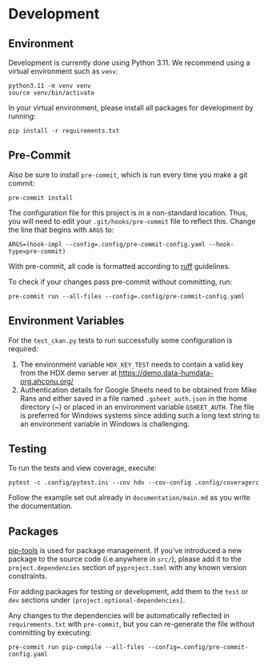 # Development

## Environment

Development is currently done using Python 3.11. We recommend using a virtual
environment such as ``venv``:

    python3.11 -m venv venv
    source venv/bin/activate

In your virtual environment, please install all packages for
development by running:

    pip install -r requirements.txt

## Pre-Commit

Also be sure to install `pre-commit`, which is run every time
you make a git commit:

    pre-commit install

The configuration file for this project is in a
non-standard location. Thus, you will need to edit your
`.git/hooks/pre-commit` file to reflect this. Change
the line that begins with `ARGS` to:

    ARGS=(hook-impl --config=.config/pre-commit-config.yaml --hook-type=pre-commit)

With pre-commit, all code is formatted according to
[ruff](https://github.com/astral-sh/ruff) guidelines.

To check if your changes pass pre-commit without committing, run:

    pre-commit run --all-files --config=.config/pre-commit-config.yaml

## Environment Variables

For the `test_ckan.py` tests to run successfully some configuration is required:

1. The environment variable `HDX_KEY_TEST` needs to contain a valid key from the HDX demo server at
https://demo.data-humdata-org.ahconu.org/
2. Authentication details for Google Sheets need to be obtained from Mike Rans and either saved in a file named `.gsheet_auth.json` in the home directory (~) or placed in an environment variable `GSHEET_AUTH`. The file is preferred for Windows systems since adding such a long text string to an environment variable in Windows is challenging.

## Testing

To run the tests and view coverage, execute:

    pytest -c .config/pytest.ini --cov hdx --cov-config .config/coveragerc

Follow the example set out already in ``documentation/main.md`` as you write the documentation.

## Packages

[pip-tools](https://github.com/jazzband/pip-tools) is used for
package management.  If you’ve introduced a new package to the
source code (i.e.anywhere in `src/`), please add it to the
`project.dependencies` section of
`pyproject.toml` with any known version constraints.

For adding packages for testing or development, add them to
the `test` or `dev` sections under `[project.optional-dependencies]`.

Any changes to the dependencies will be automatically reflected in
`requirements.txt` with `pre-commit`, but you can re-generate
the file without committing by executing:

    pre-commit run pip-compile --all-files --config=.config/pre-commit-config.yaml
